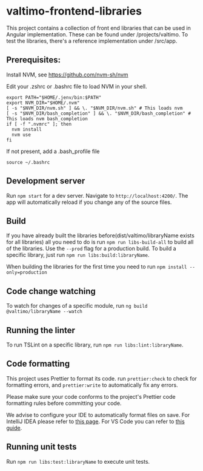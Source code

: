 # valtimo-frontend-libraries

This project contains a collection of front end libraries that can be used in Angular
implementation. These can be found under /projects/valtimo. To test the libraries, there's a
reference implementation under /src/app.

## Prerequisites:

Install NVM, see https://github.com/nvm-sh/nvm

Edit your .zshrc or .bashrc file to load NVM in your shell.

```
export PATH="$HOME/.jenv/bin:$PATH"
export NVM_DIR="$HOME/.nvm"
[ -s "$NVM_DIR/nvm.sh" ] && \. "$NVM_DIR/nvm.sh" # This loads nvm
[ -s "$NVM_DIR/bash_completion" ] && \. "$NVM_DIR/bash_completion" # This loads nvm bash_completion
if [ -f ".nvmrc" ]; then
  nvm install
  nvm use
fi
```

If not present, add a .bash_profile file

```
source ~/.bashrc
```

## Development server

Run `npm start` for a dev server. Navigate to `http://localhost:4200/`. The app will automatically
reload if you change any of the source files.

## Build

If you have already built the libraries before(dist/valtimo/libraryName exists for all libraries)
all you need to do is run `npm run libs-build-all` to build all of the libraries. Use the `--prod`
flag for a production build. To build a specific library, just run `npm run libs:build:libraryName`.

When building the libraries for the first time you need to run `npm install --only=production`

## Code change watching

To watch for changes of a specific module, run `ng build @valtimo/libraryName --watch`

## Running the linter

To run TSLint on a specific library, run `npm run libs:lint:libraryName`.

## Code formatting

This project uses Prettier to format its code. run `prettier:check` to check for formatting errors,
and `prettier:write` to automatically fix any errors.

Please make sure your code conforms to the project's Prettier code formatting rules before
committing your code.

We advise to configure your IDE to automatically format files on save. For IntelliJ IDEA please
refer to [this page](https://www.jetbrains.com/help/idea/prettier.html#ws_prettier_install). For VS
Code you can refer to
[this guide](https://scottsauber.com/2017/06/10/prettier-format-on-save-never-worry-about-formatting-javascript-again/).

## Running unit tests

Run `npm run libs:test:libraryName` to execute unit tests.
